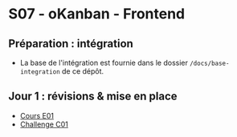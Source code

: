 # S07 - oKanban - Frontend

## Préparation : intégration

- La base de l'intégration est fournie dans le dossier `/docs/base-integration` de ce dépôt.

## Jour 1 : révisions & mise en place

- [Cours E01](docs/cours/E01.md)
- [Challenge C01](docs/challenges/C01.md)
